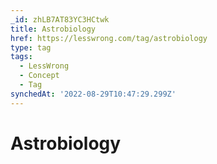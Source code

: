 ```yaml
---
_id: zhLB7AT83YC3HCtwk
title: Astrobiology
href: https://lesswrong.com/tag/astrobiology
type: tag
tags:
  - LessWrong
  - Concept
  - Tag
synchedAt: '2022-08-29T10:47:29.299Z'
---
```

# Astrobiology

